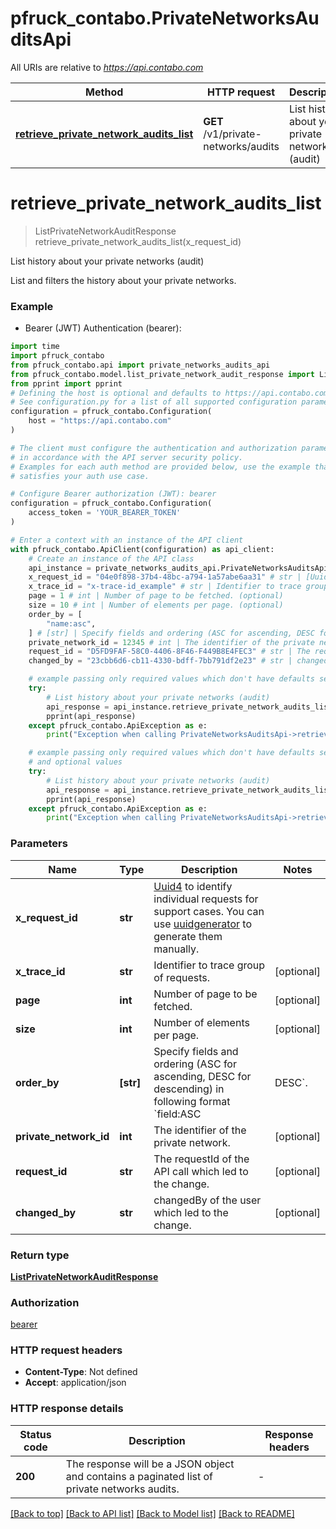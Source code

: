 # pfruck_contabo.PrivateNetworksAuditsApi

All URIs are relative to *https://api.contabo.com*

Method | HTTP request | Description
------------- | ------------- | -------------
[**retrieve_private_network_audits_list**](PrivateNetworksAuditsApi.md#retrieve_private_network_audits_list) | **GET** /v1/private-networks/audits | List history about your private networks (audit)


# **retrieve_private_network_audits_list**
> ListPrivateNetworkAuditResponse retrieve_private_network_audits_list(x_request_id)

List history about your private networks (audit)

List and filters the history about your private networks.

### Example

* Bearer (JWT) Authentication (bearer):

```python
import time
import pfruck_contabo
from pfruck_contabo.api import private_networks_audits_api
from pfruck_contabo.model.list_private_network_audit_response import ListPrivateNetworkAuditResponse
from pprint import pprint
# Defining the host is optional and defaults to https://api.contabo.com
# See configuration.py for a list of all supported configuration parameters.
configuration = pfruck_contabo.Configuration(
    host = "https://api.contabo.com"
)

# The client must configure the authentication and authorization parameters
# in accordance with the API server security policy.
# Examples for each auth method are provided below, use the example that
# satisfies your auth use case.

# Configure Bearer authorization (JWT): bearer
configuration = pfruck_contabo.Configuration(
    access_token = 'YOUR_BEARER_TOKEN'
)

# Enter a context with an instance of the API client
with pfruck_contabo.ApiClient(configuration) as api_client:
    # Create an instance of the API class
    api_instance = private_networks_audits_api.PrivateNetworksAuditsApi(api_client)
    x_request_id = "04e0f898-37b4-48bc-a794-1a57abe6aa31" # str | [Uuid4](https://en.wikipedia.org/wiki/Universally_unique_identifier#Version_4_(random)) to identify individual requests for support cases. You can use [uuidgenerator](https://www.uuidgenerator.net/version4) to generate them manually.
    x_trace_id = "x-trace-id_example" # str | Identifier to trace group of requests. (optional)
    page = 1 # int | Number of page to be fetched. (optional)
    size = 10 # int | Number of elements per page. (optional)
    order_by = [
        "name:asc",
    ] # [str] | Specify fields and ordering (ASC for ascending, DESC for descending) in following format `field:ASC|DESC`. (optional)
    private_network_id = 12345 # int | The identifier of the private network. (optional)
    request_id = "D5FD9FAF-58C0-4406-8F46-F449B8E4FEC3" # str | The requestId of the API call which led to the change. (optional)
    changed_by = "23cbb6d6-cb11-4330-bdff-7bb791df2e23" # str | changedBy of the user which led to the change. (optional)

    # example passing only required values which don't have defaults set
    try:
        # List history about your private networks (audit)
        api_response = api_instance.retrieve_private_network_audits_list(x_request_id)
        pprint(api_response)
    except pfruck_contabo.ApiException as e:
        print("Exception when calling PrivateNetworksAuditsApi->retrieve_private_network_audits_list: %s\n" % e)

    # example passing only required values which don't have defaults set
    # and optional values
    try:
        # List history about your private networks (audit)
        api_response = api_instance.retrieve_private_network_audits_list(x_request_id, x_trace_id=x_trace_id, page=page, size=size, order_by=order_by, private_network_id=private_network_id, request_id=request_id, changed_by=changed_by)
        pprint(api_response)
    except pfruck_contabo.ApiException as e:
        print("Exception when calling PrivateNetworksAuditsApi->retrieve_private_network_audits_list: %s\n" % e)
```


### Parameters

Name | Type | Description  | Notes
------------- | ------------- | ------------- | -------------
 **x_request_id** | **str**| [Uuid4](https://en.wikipedia.org/wiki/Universally_unique_identifier#Version_4_(random)) to identify individual requests for support cases. You can use [uuidgenerator](https://www.uuidgenerator.net/version4) to generate them manually. |
 **x_trace_id** | **str**| Identifier to trace group of requests. | [optional]
 **page** | **int**| Number of page to be fetched. | [optional]
 **size** | **int**| Number of elements per page. | [optional]
 **order_by** | **[str]**| Specify fields and ordering (ASC for ascending, DESC for descending) in following format &#x60;field:ASC|DESC&#x60;. | [optional]
 **private_network_id** | **int**| The identifier of the private network. | [optional]
 **request_id** | **str**| The requestId of the API call which led to the change. | [optional]
 **changed_by** | **str**| changedBy of the user which led to the change. | [optional]

### Return type

[**ListPrivateNetworkAuditResponse**](ListPrivateNetworkAuditResponse.md)

### Authorization

[bearer](../README.md#bearer)

### HTTP request headers

 - **Content-Type**: Not defined
 - **Accept**: application/json


### HTTP response details

| Status code | Description | Response headers |
|-------------|-------------|------------------|
**200** | The response will be a JSON object and contains a paginated list of private networks audits. |  -  |

[[Back to top]](#) [[Back to API list]](../README.md#documentation-for-api-endpoints) [[Back to Model list]](../README.md#documentation-for-models) [[Back to README]](../README.md)

